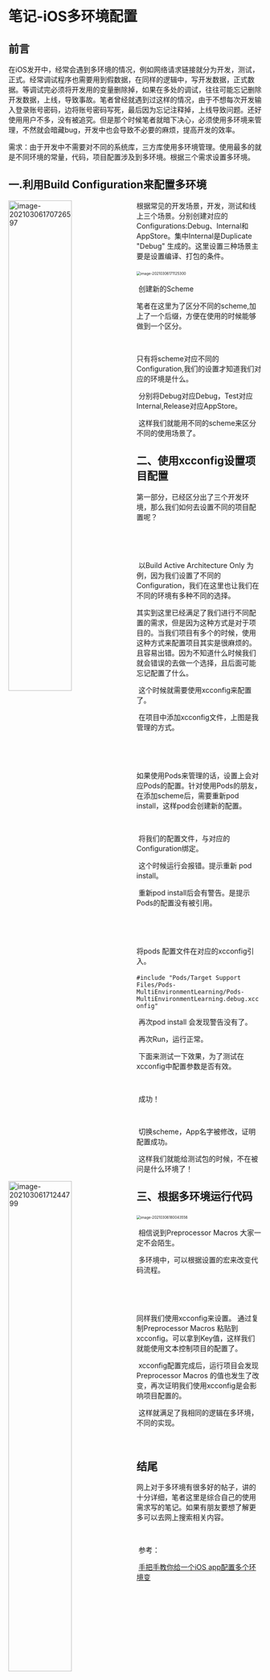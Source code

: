 # 笔记-iOS多环境配置

## 前言

​	在iOS发开中，经常会遇到多环境的情况，例如网络请求链接就分为开发，测试，正式。经常调试程序也需要用到假数据，在同样的逻辑中，写开发数据，正式数据。等调试完必须将开发用的变量删除掉，如果在多处的调试，往往可能忘记删除开发数据，上线，导致事故。笔者曾经就遇到过这样的情况，由于不想每次开发输入登录账号密码，边将账号密码写死，最后因为忘记注释掉，上线导致问题。还好使用用户不多，没有被追究。但是那个时候笔者就暗下决心，必须使用多环境来管理，不然就会暗藏bug，开发中也会导致不必要的麻烦，提高开发的效率。

​	需求：由于开发中不需要对不同的系统库，三方库使用多环境管理。使用最多的就是不同环境的常量，代码，项目配置涉及到多环境。根据三个需求设置多环境。

## 一.利用Build Configuration来配置多环境

<img src="https://github.com/zhuxiaod/MarkDownImages/blob/master/img/image-20210306170726597.png" alt="image-20210306170726597" width= "50%" align='left' />

​	根据常见的开发场景，开发，测试和线上三个场景。分别创建对应的Configurations:Debug、Internal和AppStore。集中Internal是Duplicate "Debug" 生成的。这里设置三种场景主要是设置编译、打包的条件。

​	<img src="https://github.com/zhuxiaod/MarkDownImages/blob/master/img/image-20210306171125300.png" alt="image-20210306171125300" style="zoom:50%;" />	

​	创建新的Scheme

<img src="https://github.com/zhuxiaod/MarkDownImages/blob/master/img/image-20210306171244799.png" alt="image-20210306171244799"  width= "50%" align='left'/>

​	笔者在这里为了区分不同的scheme,加上了一个后缀，方便在使用的时候能够做到一个区分。

​	<img src="https://github.com/zhuxiaod/MarkDownImages/blob/master/img/image-20210306171428769.png" alt="image-20210306171428769"  width= "60%" align='left' />











​	只有将scheme对应不同的Configuration,我们的设置才知道我们对应的环境是什么。

​	分别将Debug对应Debug，Test对应Internal,Release对应AppStore。

​	这样我们就能用不同的scheme来区分不同的使用场景了。

## 二、使用xcconfig设置项目配置

​	第一部分，已经区分出了三个开发环境，那么我们如何去设置不同的项目配置呢？

​	<img src="https://github.com/zhuxiaod/MarkDownImages/blob/master/img/image-20210306172040293.png" alt="image-20210306172040293"  width= "70%" align='left'/>

​	

​	以Build Active Architecture Only 为例，因为我们设置了不同的Configuration，我们在这里也让我们在不同的环境有多种不同的选择。

​	其实到这里已经满足了我们进行不同配置的需求，但是因为这种方式是对于项目的。当我们项目有多个的时候，使用这种方式来配置项目其实是很麻烦的。且容易出错。因为不知道什么时候我们就会错误的去做一个选择，且后面可能忘记配置了什么。

​	这个时候就需要使用xcconfig来配置了。

<img src="https://github.com/zhuxiaod/MarkDownImages/blob/master/img/image-20210306172931545.png" alt="image-20210306172931545"  width= "30%" align='left'/>

​	在项目中添加xcconfig文件，上图是我管理的方式。

​		<img src="https://github.com/zhuxiaod/MarkDownImages/blob/master/img/image-20210306173020623.png" alt="image-20210306173020623"  width= "50%" align='left'/>

​	







​	如果使用Pods来管理的话，设置上会对应Pods的配置。针对使用Pods的朋友，在添加scheme后，需要重新pod install，这样pod会创建新的配置。

<img src="https://github.com/zhuxiaod/MarkDownImages/blob/master/img/image-20210306173239251.png" alt="image-20210306173239251"  width= "50%" align='left' />

​	<img src="https://github.com/zhuxiaod/MarkDownImages/blob/master/img/image-20210306173415812.png" alt="image-20210306173415812"  width= "50%" align='left' />







​	将我们的配置文件，与对应的Configuration绑定。

<img src="https://github.com/zhuxiaod/MarkDownImages/blob/master/img/image-20210306173458488.png" alt="image-20210306173458488"  width= "90%" align='left' />

​	这个时候运行会报错。提示重新 pod install。

<img src="https://github.com/zhuxiaod/MarkDownImages/blob/master/img/image-20210306173547202.png" alt="image-20210306173547202"  width= "90%" align='left' />

​	重新pod install后会有警告。是提示Pods的配置没有被引用。

​	<img src="https://github.com/zhuxiaod/MarkDownImages/blob/master/img/image-20210306174242208.png" alt="image-20210306174242208"  width= "80%" align='left' />

​	







将pods 配置文件在对应的xcconfig引入。

​	`#include "Pods/Target Support Files/Pods-MultiEnvironmentLearning/Pods-MultiEnvironmentLearning.debug.xcconfig"`

<img src="https://github.com/zhuxiaod/MarkDownImages/blob/master/img/image-20210306174424831.png" alt="image-20210306174424831"  width= "90%" align='left' />

​	再次pod install 会发现警告没有了。

​	再次Run，运行正常。

​	下面来测试一下效果，为了测试在xcconfig中配置参数是否有效。

​	<img src="https://github.com/zhuxiaod/MarkDownImages/blob/master/img/image-20210306175233016.png" alt="image-20210306175233016"  width= "90%" align='left' />

<img src="https://github.com/zhuxiaod/MarkDownImages/blob/master/img/image-20210306175304810.png" alt="image-20210306175304810"  width= "90%" align='left' />

<img src="https://github.com/zhuxiaod/MarkDownImages/blob/master/img/image-20210306175333211.png" alt="image-20210306175333211"  width= "10%" align='left' />

​	成功！

​	<img src="https://github.com/zhuxiaod/MarkDownImages/blob/master/img/image-20210306175715007.png" alt="image-20210306175715007"  width= "90%" align='left'/>

<img src="https://github.com/zhuxiaod/MarkDownImages/blob/master/img/image-20210306175728604.png" alt="image-20210306175728604"  width= "10%" align='left' />

​	切换scheme，App名字被修改，证明配置成功。

​	这样我们就能给测试包的时候，不在被问是什么环境了！

## 三、根据多环境运行代码

​	<img src="https://github.com/zhuxiaod/MarkDownImages/blob/master/img/image-20210306180043556.png" alt="image-20210306180043556" style="zoom:50%;" />

​	相信说到Preprocessor Macros 大家一定不会陌生。

​	多环境中，可以根据设置的宏来改变代码流程。

​		<img src="https://github.com/zhuxiaod/MarkDownImages/blob/master/img/image-20210306180525596.png" alt="image-20210306180525596"  width= "90%" align='left'/>

​	





同样我们使用xcconfig来设置。 通过复制Preprocessor Macros 粘贴到xcconfig。可以拿到Key值，这样我们就能使用文本控制项目的配置了。

<img src="https://github.com/zhuxiaod/MarkDownImages/blob/master/img/image-20210306180747691.png" alt="image-20210306180747691"  width= "50%" align='left' />

​	xcconfig配置完成后，运行项目会发现Preprocessor Macros 的值也发生了改变，再次证明我们使用xcconfig是会影响项目配置的。

<img src="https://github.com/zhuxiaod/MarkDownImages/blob/master/img/image-20210306181156892.png" alt="image-20210306181156892"  width= "90%" align='left' />

<img src="https://github.com/zhuxiaod/MarkDownImages/blob/master/img/image-20210306181135918.png" alt="image-20210306181135918"  width= "90%" align='left' />

​	这样就满足了我相同的逻辑在多环境，不同的实现。

​	

## 结尾

​	网上对于多环境有很多好的帖子，讲的十分详细，笔者这里是综合自己的使用需求写的笔记。如果有朋友要想了解更多可以去网上搜索相关内容。

​	

​	参考：

​	[手把手教你给一个iOS app配置多个环境变](https://www.jianshu.com/p/83b6e781eb51)



​	

